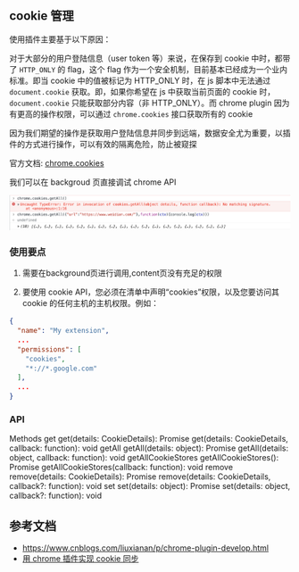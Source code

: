 ## cookie 管理

使用插件主要基于以下原因：

对于大部分的用户登陆信息（user token 等）来说，在保存到 cookie 中时，都带了 `HTTP_ONLY` 的 flag，这个 flag 作为一个安全机制，目前基本已经成为一个业内标准。即当 cookie 中的值被标记为 HTTP_ONLY 时，在 js 脚本中无法通过 `document.cookie` 获取。即，如果你希望在 js 中获取当前页面的 cookie 时，`document.cookie` 只能获取部分内容（非 HTTP_ONLY）。而 chrome plugin 因为有更高的操作权限，可以通过 `chrome.cookies` 接口获取所有的 cookie

因为我们期望的操作是获取用户登陆信息并同步到远端，数据安全尤为重要，以插件的方式进行操作，可以有效的隔离危险，防止被窥探

官方文档: [chrome.cookies](https://developer.chrome.com/docs/extensions/reference/cookies/)

我们可以在 backgroud 页直接调试 chrome API

![](_media/2021-09-04-17-13-22.png)

### 使用要点

1. 需要在background页进行调用,content页没有充足的权限


2. 要使用 cookie API，您必须在清单中声明“cookies”权限，以及您要访问其 cookie 的任何主机的主机权限。例如：

```json
{
  "name": "My extension",
  ...
  "permissions": [
    "cookies",
    "*://*.google.com"
  ],
  ...
}
```



### API


Methods
get
get(details: CookieDetails): Promise<object>
get(details: CookieDetails, callback: function): void
getAll
getAll(details: object): Promise<object>
getAll(details: object, callback: function): void
getAllCookieStores
getAllCookieStores(): Promise<object>
getAllCookieStores(callback: function): void
remove
remove(details: CookieDetails): Promise<object>
remove(details: CookieDetails, callback?: function): void
set
set(details: object): Promise<object>
set(details: object, callback?: function): void

## 参考文档

- https://www.cnblogs.com/liuxianan/p/chrome-plugin-develop.html
- [用 chrome 插件实现 cookie 同步](https://blog.csdn.net/u013613428/article/details/93192961)
